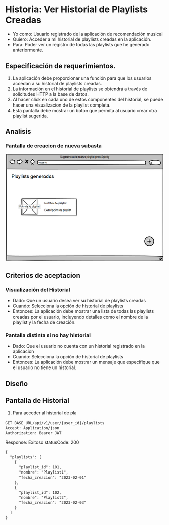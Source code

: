 # Historia: Ver Historial de Playlists Creadas

- Yo como: Usuario registrado de la aplicación de recomendación musical
- Quiero: Acceder a mi historial de playlists creadas en la aplicación.
- Para: Poder ver un registro de todas las playlists que he generado anteriormente.

## Especificación de requerimientos.

1. La aplicación debe proporcionar una función para que los usuarios accedan a su historial de playlists creadas.
2. La información en el historial de playlists se obtendrá a través de solicitudes HTTP a la base de datos.
3. Al hacer click en cada uno de estos componentes del historial, se puede hacer una visualizacion de la playlist completa.
4. Esta pantalla debe mostrar un boton que permita al usuario crear otra playlist sugerida.

## Analisis

### Pantalla de creacion de nueva subasta

![historial](img/home.png)

## Criterios de aceptacion

### Visualización del Historial

- Dado: Que un usuario desea ver su historial de playlists creadas
- Cuando: Selecciona la opción de historial de playlists
- Entonces: La aplicación debe mostrar una lista de todas las playlists creadas por el usuario, incluyendo detalles como el nombre de la playlist y la fecha de creación.

### Pantalla distinta si no hay historial
- Dado: Que el usuario no cuenta con un historial registrado en la aplicacion
- Cuando: Selecciona la opción de historial de playlists
- Entonces: La aplicación debe mostrar un mensaje que especifique que el usuario no tiene un historial.

## Diseño

## Pantalla de Historial

1. Para acceder al historial de pla

```
GET BASE_URL/api/v1/user/{user_id}/playlists
Accept: Application/json
Authorization: Bearer JWT
```
Response: Exitoso statusCode: 200
```
{
  "playlists": [
    {
      "playlist_id": 101,
      "nombre": "Playlist1",
      "fecha_creacion": "2023-02-01"
    },
    {
      "playlist_id": 102,
      "nombre": "Playlist2",
      "fecha_creacion": "2023-02-03"
    }
  ]
}
```